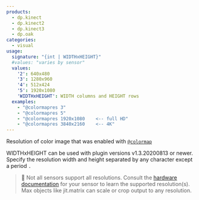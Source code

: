 ```yaml
---
products:
  - dp.kinect
  - dp.kinect2
  - dp.kinect3
  - dp.oak
categories:
  - visual
usage:
  signature: "{int | WIDTHxHEIGHT}"
  #values: "varies by sensor"
  values:
    '2': 640x480
    '3': 1280x960
    '4': 512x424
    '5': 1920x1080
    'WIDTHxHEIGHT': WIDTH columns and HEIGHT rows
  examples:
    - "@colormapres 3"
    - "@colormapres 5"
    - "@colormapres 1920x1080    <-- full HD"
    - "@colormapres 3840x2160    <-- 4K"
---
```


Resolution of color image that was enabled with [`@colormap`](colormap.md)

WIDTHxHEIGHT can be used with plugin versions v1.3.20200813 or newer.
Specify the resolution width and height separated by any character
except a period `.`

> :memo: Not all sensors support all resolutions. Consult the
> [hardware documentation](/_hardware/sensors.md) for your
> sensor to learn the supported resolution(s). Max objects like
> jit.matrix can scale or crop output to any resolution.
